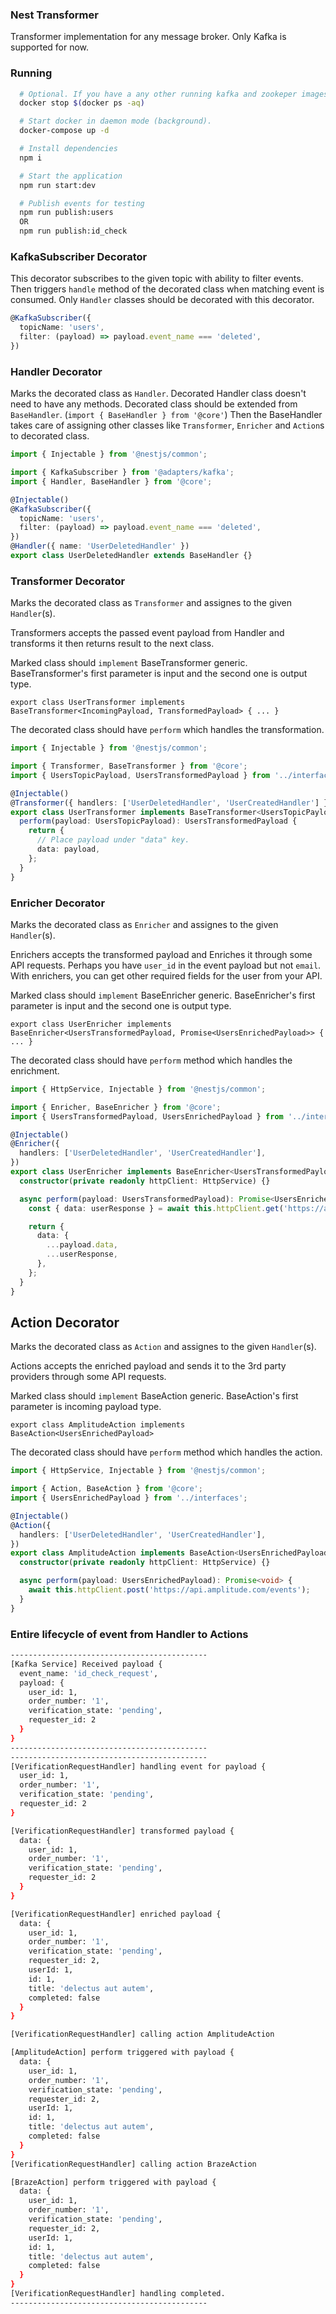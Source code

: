 ### Nest Transformer

Transformer implementation for any message broker. Only Kafka is supported for now.

### Running

```bash
  # Optional. If you have a any other running kafka and zookeper images, you should stop them.
  docker stop $(docker ps -aq)

  # Start docker in daemon mode (background).
  docker-compose up -d

  # Install dependencies
  npm i

  # Start the application
  npm run start:dev

  # Publish events for testing
  npm run publish:users
  OR
  npm run publish:id_check
```

### KafkaSubscriber Decorator

This decorator subscribes to the given topic with ability to filter events.
Then triggers `handle` method of the decorated class when matching event is consumed.
Only `Handler` classes should be decorated with this decorator.

```typescript
@KafkaSubscriber({
  topicName: 'users',
  filter: (payload) => payload.event_name === 'deleted',
})
```

### Handler Decorator

Marks the decorated class as `Handler`. Decorated Handler class doesn't need to have any methods.
Decorated class should be extended from `BaseHandler`. (`import { BaseHandler } from '@core'`)
Then the BaseHandler takes care of assigning other classes like `Transformer`, `Enricher` and `Action`s to decorated class.

```typescript
import { Injectable } from '@nestjs/common';

import { KafkaSubscriber } from '@adapters/kafka';
import { Handler, BaseHandler } from '@core';

@Injectable()
@KafkaSubscriber({
  topicName: 'users',
  filter: (payload) => payload.event_name === 'deleted',
})
@Handler({ name: 'UserDeletedHandler' })
export class UserDeletedHandler extends BaseHandler {}
```

### Transformer Decorator

Marks the decorated class as `Transformer` and assignes to the given `Handler`(s).

Transformers accepts the passed event payload from Handler and transforms it then returns result to the next class.

Marked class should `implement` BaseTransformer generic.
BaseTransformer's first parameter is input and the second one is output type.

`export class UserTransformer implements BaseTransformer<IncomingPayload, TransformedPayload> { ... }`

The decorated class should have `perform` which handles the transformation.

```typescript
import { Injectable } from '@nestjs/common';

import { Transformer, BaseTransformer } from '@core';
import { UsersTopicPayload, UsersTransformedPayload } from '../interfaces';

@Injectable()
@Transformer({ handlers: ['UserDeletedHandler', 'UserCreatedHandler'] })
export class UserTransformer implements BaseTransformer<UsersTopicPayload, UsersTransformedPayload> {
  perform(payload: UsersTopicPayload): UsersTransformedPayload {
    return {
      // Place payload under "data" key.
      data: payload,
    };
  }
}
```

### Enricher Decorator

Marks the decorated class as `Enricher` and assignes to the given `Handler`(s).

Enrichers accepts the transformed payload and Enriches it through some API requests.
Perhaps you have `user_id` in the event payload but not `email`.
With enrichers, you can get other required fields for the user from your API.

Marked class should `implement` BaseEnricher generic.
BaseEnricher's first parameter is input and the second one is output type.

`export class UserEnricher implements BaseEnricher<UsersTransformedPayload, Promise<UsersEnrichedPayload>> { ... }`

The decorated class should have `perform` method which handles the enrichment.

```typescript
import { HttpService, Injectable } from '@nestjs/common';

import { Enricher, BaseEnricher } from '@core';
import { UsersTransformedPayload, UsersEnrichedPayload } from '../interfaces';

@Injectable()
@Enricher({
  handlers: ['UserDeletedHandler', 'UserCreatedHandler'],
})
export class UserEnricher implements BaseEnricher<UsersTransformedPayload, Promise<UsersEnrichedPayload>> {
  constructor(private readonly httpClient: HttpService) {}

  async perform(payload: UsersTransformedPayload): Promise<UsersEnrichedPayload> {
    const { data: userResponse } = await this.httpClient.get('https://api.example.com/users/1').toPromise();

    return {
      data: {
        ...payload.data,
        ...userResponse,
      },
    };
  }
}
```

## Action Decorator

Marks the decorated class as `Action` and assignes to the given `Handler`(s).

Actions accepts the enriched payload and sends it to the 3rd party providers through some API requests.

Marked class should `implement` BaseAction generic.
BaseAction's first parameter is incoming payload type.

`export class AmplitudeAction implements BaseAction<UsersEnrichedPayload>`

The decorated class should have `perform` method which handles the action.

```typescript
import { HttpService, Injectable } from '@nestjs/common';

import { Action, BaseAction } from '@core';
import { UsersEnrichedPayload } from '../interfaces';

@Injectable()
@Action({
  handlers: ['UserDeletedHandler', 'UserCreatedHandler'],
})
export class AmplitudeAction implements BaseAction<UsersEnrichedPayload> {
  constructor(private readonly httpClient: HttpService) {}

  async perform(payload: UsersEnrichedPayload): Promise<void> {
    await this.httpClient.post('https://api.amplitude.com/events');
  }
}
```

### Entire lifecycle of event from Handler to Actions

```bash
--------------------------------------------
[Kafka Service] Received payload {
  event_name: 'id_check_request',
  payload: {
    user_id: 1,
    order_number: '1',
    verification_state: 'pending',
    requester_id: 2
  }
}
--------------------------------------------
--------------------------------------------
[VerificationRequestHandler] handling event for payload {
  user_id: 1,
  order_number: '1',
  verification_state: 'pending',
  requester_id: 2
}

[VerificationRequestHandler] transformed payload {
  data: {
    user_id: 1,
    order_number: '1',
    verification_state: 'pending',
    requester_id: 2
  }
}

[VerificationRequestHandler] enriched payload {
  data: {
    user_id: 1,
    order_number: '1',
    verification_state: 'pending',
    requester_id: 2,
    userId: 1,
    id: 1,
    title: 'delectus aut autem',
    completed: false
  }
}

[VerificationRequestHandler] calling action AmplitudeAction

[AmplitudeAction] perform triggered with payload {
  data: {
    user_id: 1,
    order_number: '1',
    verification_state: 'pending',
    requester_id: 2,
    userId: 1,
    id: 1,
    title: 'delectus aut autem',
    completed: false
  }
}
[VerificationRequestHandler] calling action BrazeAction

[BrazeAction] perform triggered with payload {
  data: {
    user_id: 1,
    order_number: '1',
    verification_state: 'pending',
    requester_id: 2,
    userId: 1,
    id: 1,
    title: 'delectus aut autem',
    completed: false
  }
}
[VerificationRequestHandler] handling completed.
--------------------------------------------
```
